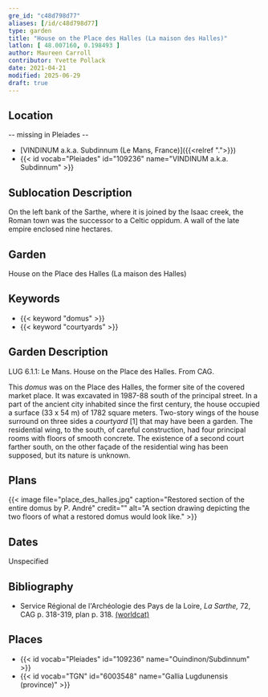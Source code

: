 ```yaml
---
gre_id: "c48d798d77"
aliases: [/id/c48d798d77]
type: garden
title: "House on the Place des Halles (La maison des Halles)"
latlon: [ 48.007160, 0.198493 ]
author: Maureen Carroll
contributor: Yvette Pollack
date: 2021-04-21
modified: 2025-06-29
draft: true
---
```


## Location

-- missing in Pleiades --
- [VINDINUM a.k.a. Subdinnum (Le Mans, France)]({{<relref ".">}})
- {{< id vocab="Pleiades" id="109236" name="VINDINUM a.k.a. Subdinnum" >}}


<!-- ## Sublocation -->

<!--
[AREA WITHIN LOCATION, LIKE "PALATINE HILL"](GEOREFERENCE LINK)
A sublocation is any area larger than an individual garden, but located within a location. I would always try to include a link to a controlled vocabulary here if possible. This ID may well be different from the Garden ID, e.g., Pompeii versus a Garden in one of the houses which has its own Pleiades ID.
-->

## Sublocation Description

On the left bank of the Sarthe, where it is joined by the Isaac creek, the Roman town was the successor to a Celtic oppidum. A wall of the late empire enclosed nine hectares.

## Garden

House on the Place des Halles (La maison des Halles)

## Keywords

- {{< keyword "domus" >}}
- {{< keyword "courtyards" >}}

## Garden Description

LUG 6.1.1: Le Mans. House on the Place des Halles. From CAG.

This *domus* was on the Place des Halles, the former site of the covered market place. It was excavated in 1987-88 south of the principal street. In a part of the ancient city inhabited since the first century, the house occupied a surface (33 x 54 m) of 1782 square meters. Two-story wings of the house surround on three sides a *courtyard* [1] that may have been a garden. The residential wing, to the south, of careful construction, had four principal rooms with floors of smooth concrete. The existence of a second court farther south, on the other façade of the residential wing has been supposed, but its nature is unknown.

<!-- Description was in draft, not final. -->

<!-- ## Maps -->

## Plans

{{< image file="place_des_halles.jpg" caption="Restored section of the entire domus by P. André" credit="" alt="A section drawing depicting the two floors of what a restored domus would look like." >}}
<!-- ## Images -->

## Dates

Unspecified

## Bibliography

- Service  Régional  de  l'Archéologie  des  Pays  de  la  Loire, *La  Sarthe,*  72, CAG p. 318-319, plan  p. 318. [(worldcat)](https://search.worldcat.org/title/316192643)

## Places

- {{< id vocab="Pleiades" id="109236" name="Ouindinon/Subdinnum" >}}
- {{< id vocab="TGN" id="6003548" name="Gallia Lugdunensis (province)" >}}

